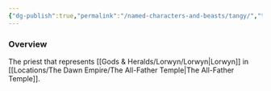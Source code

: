 ```yaml
---
{"dg-publish":true,"permalink":"/named-characters-and-beasts/tangy/","tags":["NPC"],"noteIcon":""}
---
```



### Overview
The priest that represents [[Gods & Heralds/Lorwyn/Lorwyn\|Lorwyn]] in [[Locations/The Dawn Empire/The All-Father Temple\|The All-Father Temple]].